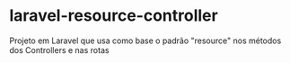 # laravel-resource-controller
Projeto em Laravel que usa como base o padrão "resource" nos métodos dos Controllers e nas rotas
